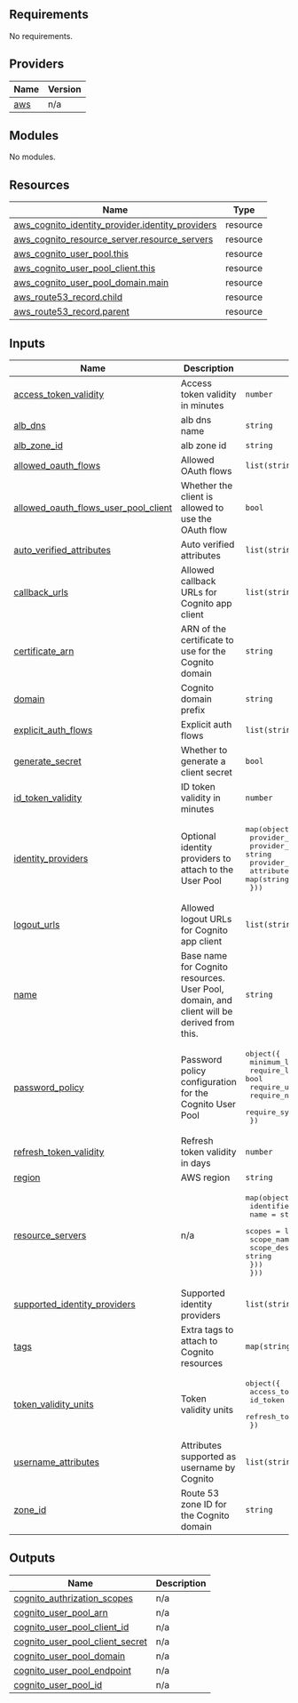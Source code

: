 <!-- BEGIN_TF_DOCS -->
## Requirements

No requirements.

## Providers

| Name | Version |
|------|---------|
| <a name="provider_aws"></a> [aws](#provider\_aws) | n/a |

## Modules

No modules.

## Resources

| Name | Type |
|------|------|
| [aws_cognito_identity_provider.identity_providers](https://registry.terraform.io/providers/hashicorp/aws/latest/docs/resources/cognito_identity_provider) | resource |
| [aws_cognito_resource_server.resource_servers](https://registry.terraform.io/providers/hashicorp/aws/latest/docs/resources/cognito_resource_server) | resource |
| [aws_cognito_user_pool.this](https://registry.terraform.io/providers/hashicorp/aws/latest/docs/resources/cognito_user_pool) | resource |
| [aws_cognito_user_pool_client.this](https://registry.terraform.io/providers/hashicorp/aws/latest/docs/resources/cognito_user_pool_client) | resource |
| [aws_cognito_user_pool_domain.main](https://registry.terraform.io/providers/hashicorp/aws/latest/docs/resources/cognito_user_pool_domain) | resource |
| [aws_route53_record.child](https://registry.terraform.io/providers/hashicorp/aws/latest/docs/resources/route53_record) | resource |
| [aws_route53_record.parent](https://registry.terraform.io/providers/hashicorp/aws/latest/docs/resources/route53_record) | resource |

## Inputs

| Name | Description | Type | Default | Required |
|------|-------------|------|---------|:--------:|
| <a name="input_access_token_validity"></a> [access\_token\_validity](#input\_access\_token\_validity) | Access token validity in minutes | `number` | `null` | no |
| <a name="input_alb_dns"></a> [alb\_dns](#input\_alb\_dns) | alb dns name | `string` | n/a | yes |
| <a name="input_alb_zone_id"></a> [alb\_zone\_id](#input\_alb\_zone\_id) | alb zone id | `string` | n/a | yes |
| <a name="input_allowed_oauth_flows"></a> [allowed\_oauth\_flows](#input\_allowed\_oauth\_flows) | Allowed OAuth flows | `list(string)` | `[]` | no |
| <a name="input_allowed_oauth_flows_user_pool_client"></a> [allowed\_oauth\_flows\_user\_pool\_client](#input\_allowed\_oauth\_flows\_user\_pool\_client) | Whether the client is allowed to use the OAuth flow | `bool` | `false` | no |
| <a name="input_auto_verified_attributes"></a> [auto\_verified\_attributes](#input\_auto\_verified\_attributes) | Auto verified attributes | `list(string)` | `[]` | no |
| <a name="input_callback_urls"></a> [callback\_urls](#input\_callback\_urls) | Allowed callback URLs for Cognito app client | `list(string)` | `[]` | no |
| <a name="input_certificate_arn"></a> [certificate\_arn](#input\_certificate\_arn) | ARN of the certificate to use for the Cognito domain | `string` | n/a | yes |
| <a name="input_domain"></a> [domain](#input\_domain) | Cognito domain prefix | `string` | `null` | no |
| <a name="input_explicit_auth_flows"></a> [explicit\_auth\_flows](#input\_explicit\_auth\_flows) | Explicit auth flows | `list(string)` | `[]` | no |
| <a name="input_generate_secret"></a> [generate\_secret](#input\_generate\_secret) | Whether to generate a client secret | `bool` | `false` | no |
| <a name="input_id_token_validity"></a> [id\_token\_validity](#input\_id\_token\_validity) | ID token validity in minutes | `number` | `null` | no |
| <a name="input_identity_providers"></a> [identity\_providers](#input\_identity\_providers) | Optional identity providers to attach to the User Pool | <pre>map(object({<br/>    provider_name     = string<br/>    provider_type     = string<br/>    provider_details  = map(string)<br/>    attribute_mapping = map(string)<br/>  }))</pre> | `{}` | no |
| <a name="input_logout_urls"></a> [logout\_urls](#input\_logout\_urls) | Allowed logout URLs for Cognito app client | `list(string)` | `[]` | no |
| <a name="input_name"></a> [name](#input\_name) | Base name for Cognito resources. User Pool, domain, and client will be derived from this. | `string` | n/a | yes |
| <a name="input_password_policy"></a> [password\_policy](#input\_password\_policy) | Password policy configuration for the Cognito User Pool | <pre>object({<br/>    minimum_length    = number<br/>    require_lowercase = bool<br/>    require_uppercase = bool<br/>    require_numbers   = bool<br/>    require_symbols   = bool<br/>  })</pre> | `null` | no |
| <a name="input_refresh_token_validity"></a> [refresh\_token\_validity](#input\_refresh\_token\_validity) | Refresh token validity in days | `number` | `null` | no |
| <a name="input_region"></a> [region](#input\_region) | AWS region | `string` | n/a | yes |
| <a name="input_resource_servers"></a> [resource\_servers](#input\_resource\_servers) | n/a | <pre>map(object({<br/>    identifier = string<br/>    name       = string<br/>    scopes = list(object({<br/>      scope_name        = string<br/>      scope_description = string<br/>    }))<br/>  }))</pre> | `{}` | no |
| <a name="input_supported_identity_providers"></a> [supported\_identity\_providers](#input\_supported\_identity\_providers) | Supported identity providers | `list(string)` | `[]` | no |
| <a name="input_tags"></a> [tags](#input\_tags) | Extra tags to attach to Cognito resources | `map(string)` | `{}` | no |
| <a name="input_token_validity_units"></a> [token\_validity\_units](#input\_token\_validity\_units) | Token validity units | <pre>object({<br/>    access_token  = string<br/>    id_token      = string<br/>    refresh_token = string<br/>  })</pre> | <pre>{<br/>  "access_token": "minutes",<br/>  "id_token": "minutes",<br/>  "refresh_token": "days"<br/>}</pre> | no |
| <a name="input_username_attributes"></a> [username\_attributes](#input\_username\_attributes) | Attributes supported as username by Cognito | `list(string)` | `[]` | no |
| <a name="input_zone_id"></a> [zone\_id](#input\_zone\_id) | Route 53 zone ID for the Cognito domain | `string` | n/a | yes |

## Outputs

| Name | Description |
|------|-------------|
| <a name="output_cognito_authrization_scopes"></a> [cognito\_authrization\_scopes](#output\_cognito\_authrization\_scopes) | n/a |
| <a name="output_cognito_user_pool_arn"></a> [cognito\_user\_pool\_arn](#output\_cognito\_user\_pool\_arn) | n/a |
| <a name="output_cognito_user_pool_client_id"></a> [cognito\_user\_pool\_client\_id](#output\_cognito\_user\_pool\_client\_id) | n/a |
| <a name="output_cognito_user_pool_client_secret"></a> [cognito\_user\_pool\_client\_secret](#output\_cognito\_user\_pool\_client\_secret) | n/a |
| <a name="output_cognito_user_pool_domain"></a> [cognito\_user\_pool\_domain](#output\_cognito\_user\_pool\_domain) | n/a |
| <a name="output_cognito_user_pool_endpoint"></a> [cognito\_user\_pool\_endpoint](#output\_cognito\_user\_pool\_endpoint) | n/a |
| <a name="output_cognito_user_pool_id"></a> [cognito\_user\_pool\_id](#output\_cognito\_user\_pool\_id) | n/a |
<!-- END_TF_DOCS -->
